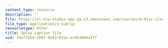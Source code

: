 ```yaml
---
content_type: resource
description: ''
file: https://ol-ocw-studio-app-qa.s3.amazonaws.com/courses/8-01sc-classical-mechanics-fall-2016/74eff2bd260792d3031eec954894af7f_Idx3VgOpUDk.srt
file_type: application/x-subrip
resourcetype: Other
title: 3play caption file
uid: 74eff2bd-2607-92d3-031e-ec954894af7f
---
```

